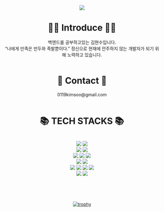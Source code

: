<div align=center>
<img src="https://capsule-render.vercel.app/api?type=waving&color=0:ed9d0b,100:f94001&height=220&section=header&text=Welcom!%20&fontSize=80&desc=Kimsoo0119's%20GitHub%20Profile&descAlign=62&fontColor=ffff&animation=scaleIn&fontAlignY=39"/>

<div align=center><h1>👨‍💻 Introduce 👨‍💻</h1></div>
  백엔드를 공부하고있는 김현수입니다.
  <br>
“나에게 만족은 만두와 족발뿐이다.” 정신으로 현재에 안주하지 않는 개발자가 되기 위해 노력하고 있습니다.

<br>
<br>
  
  
<div align=center><h1>📧 Contact 📧</h1></div>
0119kimsoo@gmail.com
<br>
<br>

<div align=center><h1>📚 TECH STACKS 📚</h1></div>
<br>
<img src="https://img.shields.io/badge/JavaScript-F7DF1E?style=flat-square&logo=JavaScript&logoColor=white"/>
<img src="https://img.shields.io/badge/TypeScript-3178C6?style=flat-square&logo=typescript&logoColor=white"/>
<br>
  
<img src="https://img.shields.io/badge/Node.js-339933?style=flat-square&logo=Node.js&logoColor=white"/>
<img src="https://img.shields.io/badge/Nest.js-E0234E?style=flat&logo=NestJS&logoColor=white"/>
<br>
<img src="https://img.shields.io/badge/MariaDB-003545?style=flat-square&logo=MariaDB&logoColor=white"/>
<img src="https://img.shields.io/badge/PostgreSQL-4169E1?style=flat-square&logo=PostgreSQL&logoColor=white"/>
<img src="https://img.shields.io/badge/Redis-DC382D?style=flat-square&logo=Redis&logoColor=white"/>


<br>
<img src="https://img.shields.io/badge/TypeORM-007396?style=flat"> 
<img src="https://img.shields.io/badge/Prisma-2D3748?style=flat-square&logo=Prisma&logoColor=white"/>
<br>
  
<img src="https://img.shields.io/badge/AmazonEC2-FF9900?style=flat-square&logo=AmazonEC2&logoColor=white"/>
<img src="https://img.shields.io/badge/AmazonS3-569A31?style=flat-square&logo=AmazonS3&logoColor=white"/>
<img src="https://img.shields.io/badge/AmazonRDS-527FFF?style=flat-square&logo=AmazonRDS&logoColor=white"/>
<img src="https://img.shields.io/badge/AmazonElasticCahe-232F3E?style=flat-square&logo=amazonaws&logoColor=white"/>

<br>
<img src="https://img.shields.io/badge/React-61DAFB?style=flat-square&logo=React&logoColor=white"/>
<img src="https://img.shields.io/badge/Socket.io-010101?style=flat-square&logo=socketdotio&logoColor=white"/>

<br><br><br>

[![trophy](https://github-profile-trophy.vercel.app/?username=Kimsoo0119&theme=chalk&row=1&column=5&margin-w=5)](https://github.com/ryo-ma/github-profile-trophy)

  
</div>

<!---
Kimsoo0119/Kimsoo0119 is a ✨ special ✨ repository because its `README.md` (this file) appears on your GitHub profile.
You can click the Preview link to take a look at your changes.
--->
